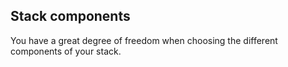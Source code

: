 

## Stack components

You have a great degree of freedom when choosing the different components of your stack.

